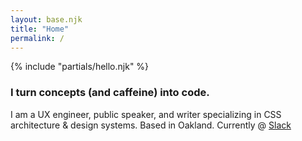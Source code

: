 ```yaml
---
layout: base.njk
title: "Home"
permalink: /
---
```


{% include "partials/hello.njk" %}
### I turn concepts (and caffeine) into code.

I am a UX engineer, public speaker, and writer specializing in CSS architecture & design systems. Based in Oakland. Currently @ [Slack](http://www.slack.com)
